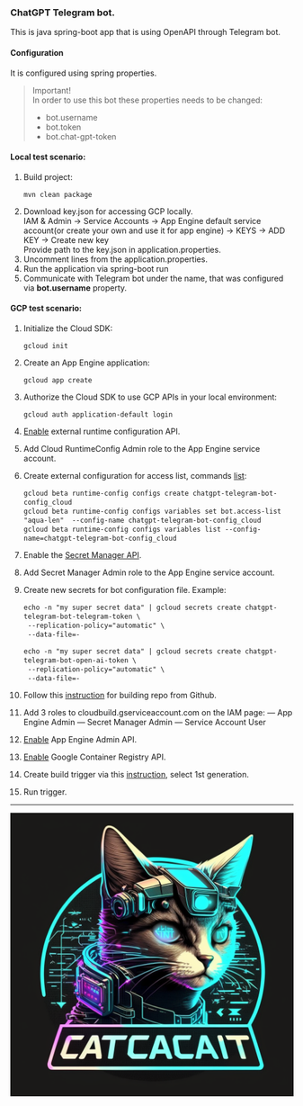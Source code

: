 ### ChatGPT Telegram bot.
This is java spring-boot app that is using OpenAPI through Telegram bot.

#### Configuration
It is configured using spring properties.
> Important! \
> In order to use this bot these properties needs to be changed:
> - bot.username
> - bot.token
> - bot.chat-gpt-token

#### Local test scenario: 

1. Build project:
    ```
    mvn clean package
    ```
2. Download key.json for accessing GCP locally. \
      IAM & Admin -> Service Accounts -> App Engine default service account(or create your own and use it for app engine) -> KEYS -> ADD KEY -> Create new key \
      Provide path to the key.json in application.properties.
3. Uncomment lines from the application.properties.
4. Run the application via spring-boot run
5. Communicate with Telegram bot under the name, that was configured via **bot.username** property.

#### GCP test scenario:
1. Initialize the Cloud SDK:
   ```
   gcloud init
   ```
2. Create an App Engine application:
   ```
   gcloud app create
   ```
3. Authorize the Cloud SDK to use GCP APIs in your local environment:
   ```
   gcloud auth application-default login
   ```
4. [Enable](https://console.cloud.google.com/marketplace/product/google/runtimeconfig.googleapis.com) external runtime configuration API.
5. Add Cloud RuntimeConfig Admin role to the App Engine service account.
5. Create external configuration for access list, commands [list](https://cloud.google.com/sdk/gcloud/reference/beta/runtime-config/configs):
   ```
   gcloud beta runtime-config configs create chatgpt-telegram-bot-config_cloud
   gcloud beta runtime-config configs variables set bot.access-list  "aqua-len"  --config-name chatgpt-telegram-bot-config_cloud
   gcloud beta runtime-config configs variables list --config-name=chatgpt-telegram-bot-config_cloud
   ```
5. Enable the [Secret Manager API](https://console.cloud.google.com/flows/enableapi?apiid=secretmanager.googleapis.com&redirect=https://console.cloud.google.com&_ga=2.72503123.1749283848.1589680102-1322801348.1576371208&_gac=1.225110888.1587192241.CjwKCAjwp-X0BRAFEiwAheRui4GkVAiJEcD-d_dhMaMnTeAmRAMMUBXLV45atuLUiiLinEjPGLLbuhoCzD8QAvD_BwE).
6. Add Secret Manager Admin role to the App Engine service account.
7. Create new secrets for bot configuration file. Example:
   ```
   echo -n "my super secret data" | gcloud secrets create chatgpt-telegram-bot-telegram-token \
    --replication-policy="automatic" \
    --data-file=-
   ```
   
   ```
   echo -n "my super secret data" | gcloud secrets create chatgpt-telegram-bot-open-ai-token \
    --replication-policy="automatic" \
    --data-file=-
   ```
8. Follow this [instruction](https://cloud.google.com/build/docs/automating-builds/github/connect-repo-github) for building repo from Github.
9. Add 3 roles to cloudbuild.gserviceaccount.com on the IAM page:
   — App Engine Admin
   — Secret Manager Admin
   — Service Account User
10. [Enable](https://console.developers.google.com/apis/library/appengine.googleapis.com) App Engine Admin API.
11. [Enable](https://console.cloud.google.com/apis/library/containerregistry.googleapis.com) Google Container Registry API.
12. Create build trigger via this [instruction](https://cloud.google.com/build/docs/automating-builds/create-manage-triggers), select 1st generation.
13. Run trigger.
---
![logo.png](src/main/resources/logo.png)